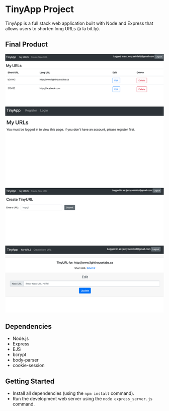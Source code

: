 # TinyApp Project

TinyApp is a full stack web application built with Node and Express that allows users to shorten long URLs (à la bit.ly).

## Final Product

!["Screenshot of URLs Page: Logged-in User"](https://github.com/Irena-Pod/tinyapp-/blob/master/docs/Main_Page_Logged-in_User.png?raw=true)
!["Screenshot of URLs Page: Non Logged-in User"](https://github.com/Irena-Pod/tinyapp-/blob/master/docs/Main_Page_Non-Logged-in_User.png?raw=true)
!["Screenshot of Create New URL Page"](https://github.com/Irena-Pod/tinyapp-/blob/master/docs/Create_TinyURL.png?raw=true)
!["Screenshot of Edit Page"](https://github.com/Irena-Pod/tinyapp-/blob/master/docs/Edit%20TinyURL%20Page.png?raw=true)

## Dependencies

- Node.js
- Express
- EJS
- bcrypt
- body-parser
- cookie-session

## Getting Started

- Install all dependencies (using the `npm install` command).
- Run the development web server using the `node express_server.js` command.